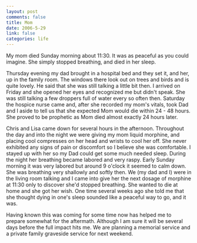 ```yaml
--- 
layout: post
comments: false
title: Mom
date: 2006-5-29
link: false
categories: life
---
```

My mom died Sunday morning about 11:30. It was as peaceful as you could imagine. She simply stopped breathing, and died in her sleep.

Thursday evening my dad brought in a hospital bed and they set it, and her, up in the family room. The windows there look out on trees and birds and is quite lovely. He said that she was still talking a little bit then. I arrived on Friday and she opened her eyes and recognized me but didn't speak. She was still talking a few droppers full of water every so often then. Saturday the hospice nurse came and, after she recorded my mom's vitals, took Dad and I aside to tell us that she expected Mom would die within 24 - 48 hours. She proved to be prophetic as Mom died almost exactly 24 hours later.

Chris and Lisa came down for several hours in the afternoon. Throughout the day and into the night we were giving my mom liquid morphine, and placing cool compresses on her head and wrists to cool her off. She never exhibited any signs of pain or discomfort so I believe she was comfortable. I stayed up with her so my Dad could get some much needed sleep. During the night her breathing became labored and very raspy. Early Sunday morning it was very labored but around 9 o'clock it seemed to calm down. She was breathing very shallowly and softly then. We (my dad and I) were in the living room talking and I came into give her the next dosage of morphine at 11:30 only to discover she'd stopped breathing. She wanted to die at home and she got her wish. One time several weeks ago she told me that she thought dying in one's sleep sounded like a peaceful way to go, and it was.

Having known this was coming for some time now has helped me to prepare somewhat for the aftermath. Although I am sure it will be several days before the full impact hits me. We are planning a memorial service and a private family graveside service for next weekend.
